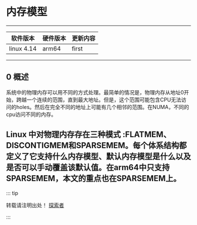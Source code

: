 
# 内存模型

---

| 软件版本  | 硬件版本 | 更新内容 |
|---------|--------|----------|
|linux 4.14| arm64   | first|

---
## 0 概述
系统中的物理内存可以用不同的方式处理。最简单的情况是，物理内存从地址0开始，跨越一个连续的范围，直到最大地址。但是，这个范围可能包含CPU无法访问的holes。然后在完全不同的地址上可能有几个相邻的范围。在NUMA，不同的cpu访问不同的内存。

Linux 中对物理内存存在三种模式 :FLATMEM、DISCONTIGMEM和SPARSEMEM。每个体系结构都定义了它支持什么内存模型、默认内存模型是什么以及是否可以手动覆盖该默认值。在arm64中只支持SPARSEMEM，本文的重点也在SPARSEMEM上。
---
::: tip  

转载请注明出处！ [探索者](http://www.cxy.wiki)

:::


